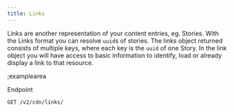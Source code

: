 ```yaml
---
title: Links
---
```


Links are another representation of your content entries, eg. Stories. With the Links format you can resolve `uuid`s of stories. The links object returned consists of multiple keys, where each key is the `uuid` of one Story. In the link object you will have access to basic information to identify, load or already display a link to that resource.

;examplearea

Endpoint

```bash
GET /v2/cdn/links/
```

